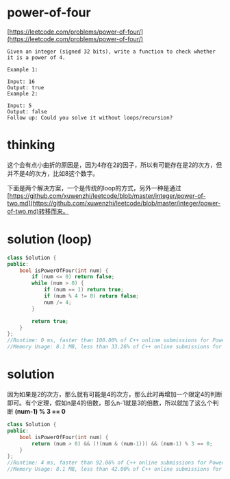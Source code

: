 # power-of-four

[https://leetcode.com/problems/power-of-four/](https://leetcode.com/problems/power-of-four/)

```
Given an integer (signed 32 bits), write a function to check whether it is a power of 4.

Example 1:

Input: 16
Output: true
Example 2:

Input: 5
Output: false
Follow up: Could you solve it without loops/recursion?
```

# thinking

这个会有点小曲折的原因是，因为4存在2的因子，所以有可能存在是2的次方，但并不是4的次方，比如8这个数字。

下面是两个解决方案，一个是传统的loop的方式，另外一种是通过[https://github.com/xuwenzhi/leetcode/blob/master/integer/power-of-two.md](https://github.com/xuwenzhi/leetcode/blob/master/integer/power-of-two.md)转移而来。

# solution (loop) 

```c++
class Solution {
public:
    bool isPowerOfFour(int num) {
        if (num <= 0) return false;
        while (num > 0) {
            if (num == 1) return true;
            if (num % 4 != 0) return false;
            num /= 4;
        }

        return true;
    }
};
//Runtime: 0 ms, faster than 100.00% of C++ online submissions for Power of Four.
//Memory Usage: 8.1 MB, less than 33.26% of C++ online submissions for Power of Four.
```

# solution

因为如果是2的次方，那么就有可能是4的次方，那么此时再增加一个限定4的判断即可。有个定理，假如n是4的倍数，那么n-1就是3的倍数，所以就加了这么个判断 **(num-1) % 3 == 0**

```c++
class Solution {
public:
    bool isPowerOfFour(int num) {
        return (num > 0) && (!(num & (num-1))) && (num-1) % 3 == 0;
    }
};
//Runtime: 4 ms, faster than 92.06% of C++ online submissions for Power of Four.
//Memory Usage: 8.1 MB, less than 42.00% of C++ online submissions for Power of Four.
```